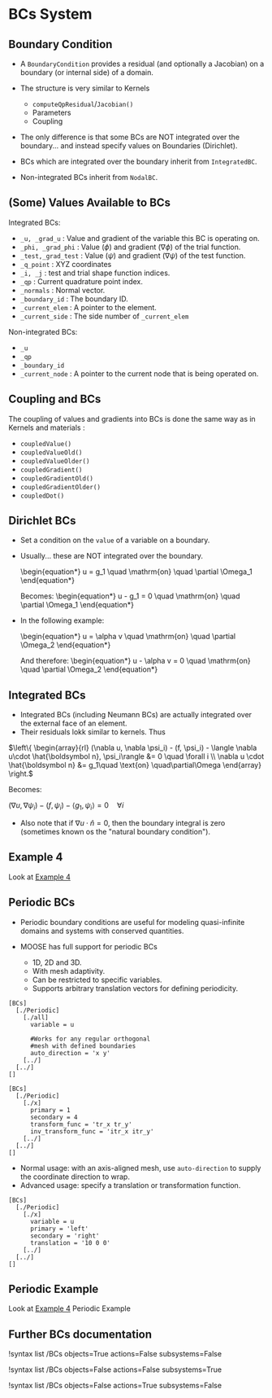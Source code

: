 <!-- MOOSE Documentation Stub: Remove this when content is added. -->

# BCs System

## Boundary Condition

- A `BoundaryCondition` provides a residual (and optionally a Jacobian) on a boundary (or internal side) of a domain.
- The structure is very similar to Kernels

  - `computeQpResidual`/`Jacobian()`
  - Parameters
  - Coupling

- The only difference is that some BCs are NOT integrated over the boundary... and instead specify values on Boundaries (Dirichlet).
- BCs which are integrated over the boundary inherit from `IntegratedBC`.
- Non-integrated BCs inherit from `NodalBC`.

## (Some) Values Available to BCs

Integrated BCs:

- `_u, _grad_u` : Value and gradient of the variable this BC is operating on.
- `_phi, _grad_phi` : Value ($\phi$) and gradient ($\nabla \phi$) of the trial function.
- `_test,_grad_test` : Value ($\psi$) and gradient ($\nabla \psi$) of the test function.
- `_q_point` : XYZ coordinates
- `_i, _j` : test and trial shape function indices.
- `_qp` : Current quadrature point index.
- `_normals` : Normal vector.
- `_boundary_id` : The boundary ID.
- `_current_elem` : A pointer to the element.
- `_current_side` : The side number of `_current_elem`

Non-integrated BCs:

- `_u`
- `_qp`
- `_boundary_id`
- `_current_node` : A pointer to the current node that is being operated on.

## Coupling and BCs

The coupling of values and gradients into BCs is done the same way as in Kernels and materials :

- `coupledValue()`
- `coupledValueOld()`
- `coupledValueOlder()`
- `coupledGradient()`
- `coupledGradientOld()`
- `coupledGradientOlder()`
- `coupledDot()`

## Dirichlet BCs

- Set a condition on the `value` of a variable on a boundary.
- Usually... these are NOT integrated over the boundary.

  \begin{equation*}
  u = g_1 \quad \mathrm{on} \quad \partial \Omega_1
  \end{equation*}

  Becomes:
  \begin{equation*}
  u - g_1 = 0 \quad \mathrm{on} \quad \partial \Omega_1
  \end{equation*}

- In the following example:

  \begin{equation*}
  u = \alpha v \quad \mathrm{on} \quad \partial \Omega_2
  \end{equation*}

  And therefore:
  \begin{equation*}
  u - \alpha v = 0 \quad \mathrm{on} \quad \partial \Omega_2
  \end{equation*}

## Integrated BCs

- Integrated BCs (including Neumann BCs) are actually integrated over the external face of an element.
- Their residuals lokk similar to kernels. Thus

$\left\{
   \begin{array}{rl}
     (\nabla u, \nabla \psi_i) - (f, \psi_i) - \langle \nabla u\cdot \hat{\boldsymbol n}, \psi_i\rangle &= 0 \quad \forall i
    \\  
      \nabla u \cdot \hat{\boldsymbol n} &= g_1\quad \text{on} \quad\partial\Omega
   \end{array}
\right.$

Becomes:

$(\nabla u, \nabla \psi_i) - (f, \psi_i) - \langle g_1, \psi_i\rangle = 0 \quad \forall i$

- Also note that if $\nabla u \cdot \hat{n} = 0$, then the boundary integral is zero (sometimes known os the "natural boundary condition").

## Example 4

Look at [Example 4](ex04_bcs.md)

## Periodic BCs

- Periodic boundary conditions are useful for modeling quasi-infinite domains and systems with conserved quantities.
- MOOSE has full support for periodic BCs

  - 1D, 2D and 3D.
  - With mesh adaptivity.
  - Can be restricted to specific variables.
  - Supports arbitrary translation vectors for defining periodicity.

```puppet
[BCs]
  [./Periodic]
    [./all]
      variable = u 

      #Works for any regular orthogonal
      #mesh with defined boundaries
      auto_direction = 'x y'
    [../]
  [../]
[]
```

```puppet
[BCs]
  [./Periodic]
    [./x]
      primary = 1 
      secondary = 4 
      transform_func = 'tr_x tr_y'
      inv_transform_func = 'itr_x itr_y'
    [../]
  [../]
[]
```

- Normal usage: with an axis-aligned mesh, use `auto-direction` to supply the coordinate direction to wrap.
- Advanced usage: specify a translation or transformation function.

```puppet
[BCs]
  [./Periodic]
    [./x]
      variable = u 
      primary = 'left'
      secondary = 'right'
      translation = '10 0 0'
    [../]
  [../]
[]
```

## Periodic Example

Look at [Example 4](ex04_bcs.md) Periodic Example

## Further BCs documentation

!syntax list /BCs objects=True actions=False subsystems=False

!syntax list /BCs objects=False actions=False subsystems=True

!syntax list /BCs objects=False actions=True subsystems=False


